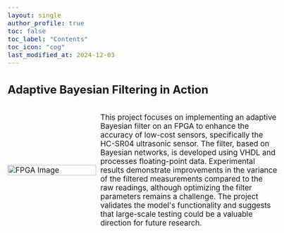 ```yaml
---
layout: single
author_profile: true
toc: false
toc_label: "Contents"
toc_icon: "cog"
last_modified_at: 2024-12-03
---
```

<style type="text/css">

body{ /* Normal  */
      font-size: 17px;
  }

.author__avatar{
    padding-left:10%;
    padding-right:10%;
}

.author__name{
    /* margin-bottom: 20px; Adjust space after name */
    text-align: center;
}

.author__content{
    text-align: center;

}

.author__avatar img{
    max-width:100%;
}

.author__urls{
    padding-left: 15%;
}

.page__content p {
    margin-top: 1.5em;
    margin-bottom: 1.5em;
}

.page{
    padding-right: 0%;
    font-size: 15px;
}

strong {
    color: #616161;
}

.justify-text {
  text-align: justify;
}

.fa-rss {
  display: none;
}

.footer .fa-rss {
  display: none !important;
}

a[href="/feed.xml"] {
  display: none;
}

</style>

<!-- ## Adaptive Bayesian Filtering in Action
<div class="image-text-container">
  <div class="image-container">
    <img src="{{ '/assets/images/fpga-image.jpg' | relative_url }}" alt="FPGA Image" class="fpga-image">
  </div>
  <div class="text-container">
    <p>This project focuses on implementing an adaptive Bayesian filter on an FPGA to enhance the accuracy of low-cost sensors, specifically the HC-SR04 ultrasonic sensor. The filter, based on Bayesian networks, is developed using VHDL and processes floating-point data. Experimental results demonstrate improvements in the variance of the filtered measurements compared to the raw readings, although optimizing the filter parameters remains a challenge. The project validates the model's functionality and suggests that large-scale testing could be a valuable direction for future research.</p>
  </div>
</div> -->

## Adaptive Bayesian Filtering in Action

<div class="image-text-container" style="display: flex; align-items: center;">
  <div class="image-container" style="flex: 1; padding-right: 10px;">
    <img src="{{ '/assets/images/fpga-image.jpg' | relative_url }}" alt="FPGA Image" style="width: 100%; height: auto;">
  </div>
  <div class="text-container" style="flex: 2;">
    <p>This project focuses on implementing an adaptive Bayesian filter on an FPGA to enhance the accuracy of low-cost sensors, specifically the HC-SR04 ultrasonic sensor. The filter, based on Bayesian networks, is developed using VHDL and processes floating-point data. Experimental results demonstrate improvements in the variance of the filtered measurements compared to the raw readings, although optimizing the filter parameters remains a challenge. The project validates the model's functionality and suggests that large-scale testing could be a valuable direction for future research.</p>
  </div>
</div>
